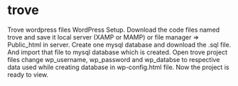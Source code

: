 # trove
Trove wordpress files
WordPress Setup.
Download the code files named trove and save it local server (XAMP or MAMP) or file manager => Public_html in server. 
Create one mysql database and download the .sql file. And import that file to mysql database which is created.
Open trove project files change wp_username, wp_password and wp_databse to respective data used while creating database in wp-config.html file.
Now the project is ready to view.
